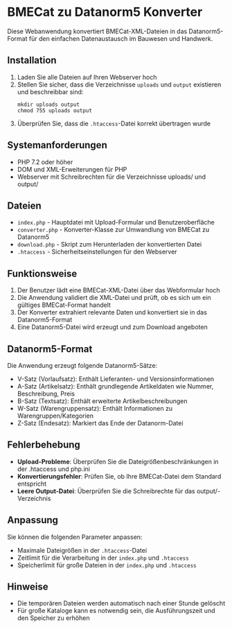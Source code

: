 # BMECat zu Datanorm5 Konverter

Diese Webanwendung konvertiert BMECat-XML-Dateien in das Datanorm5-Format für den einfachen Datenaustausch im Bauwesen und Handwerk.

## Installation

1. Laden Sie alle Dateien auf Ihren Webserver hoch
2. Stellen Sie sicher, dass die Verzeichnisse `uploads` und `output` existieren und beschreibbar sind:
   ```
   mkdir uploads output
   chmod 755 uploads output
   ```
3. Überprüfen Sie, dass die `.htaccess`-Datei korrekt übertragen wurde

## Systemanforderungen

- PHP 7.2 oder höher
- DOM und XML-Erweiterungen für PHP
- Webserver mit Schreibrechten für die Verzeichnisse uploads/ und output/

## Dateien

- `index.php` - Hauptdatei mit Upload-Formular und Benutzeroberfläche
- `converter.php` - Konverter-Klasse zur Umwandlung von BMECat zu Datanorm5
- `download.php` - Skript zum Herunterladen der konvertierten Datei
- `.htaccess` - Sicherheitseinstellungen für den Webserver

## Funktionsweise

1. Der Benutzer lädt eine BMECat-XML-Datei über das Webformular hoch
2. Die Anwendung validiert die XML-Datei und prüft, ob es sich um ein gültiges BMECat-Format handelt
3. Der Konverter extrahiert relevante Daten und konvertiert sie in das Datanorm5-Format
4. Eine Datanorm5-Datei wird erzeugt und zum Download angeboten

## Datanorm5-Format

Die Anwendung erzeugt folgende Datanorm5-Sätze:

- V-Satz (Vorlaufsatz): Enthält Lieferanten- und Versionsinformationen
- A-Satz (Artikelsatz): Enthält grundlegende Artikeldaten wie Nummer, Beschreibung, Preis
- B-Satz (Textsatz): Enthält erweiterte Artikelbeschreibungen
- W-Satz (Warengruppensatz): Enthält Informationen zu Warengruppen/Kategorien
- Z-Satz (Endesatz): Markiert das Ende der Datanorm-Datei

## Fehlerbehebung

- **Upload-Probleme**: Überprüfen Sie die Dateigrößenbeschränkungen in der .htaccess und php.ini
- **Konvertierungsfehler**: Prüfen Sie, ob Ihre BMECat-Datei dem Standard entspricht
- **Leere Output-Datei**: Überprüfen Sie die Schreibrechte für das output/-Verzeichnis

## Anpassung

Sie können die folgenden Parameter anpassen:

- Maximale Dateigrößen in der `.htaccess`-Datei
- Zeitlimit für die Verarbeitung in der `index.php` und `.htaccess`
- Speicherlimit für große Dateien in der `index.php` und `.htaccess`

## Hinweise

- Die temporären Dateien werden automatisch nach einer Stunde gelöscht
- Für große Kataloge kann es notwendig sein, die Ausführungszeit und den Speicher zu erhöhen